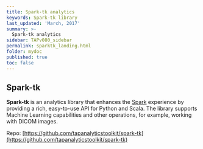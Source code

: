 ```yaml
---
title: Spark-tk analytics
keywords: Spark-tk library
last_updated: 'March, 2017'
summary: >-
  Spark-tk analytics
sidebar: TAPv080_sidebar
permalink: sparktk_landing.html
folder: mydoc
published: true
toc: false
---
```


## Spark-tk  

**Spark-tk** is an analytics library that enhances the [Spark](http://spark.apache.org/) experience by providing a rich, easy-to-use API for Python and Scala. The library supports Machine Learning capabilities and other operations, for example, working with DICOM images.  

Repo: [https://github.com/tapanalyticstoolkit/spark-tk](https://github.com/tapanalyticstoolkit/spark-tk)
